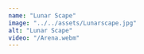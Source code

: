 ```yaml
---
name: "Lunar Scape"
image: "../../assets/Lunarscape.jpg"
alt: "Lunar Scape"
video: "/Arena.webm"
---
```

